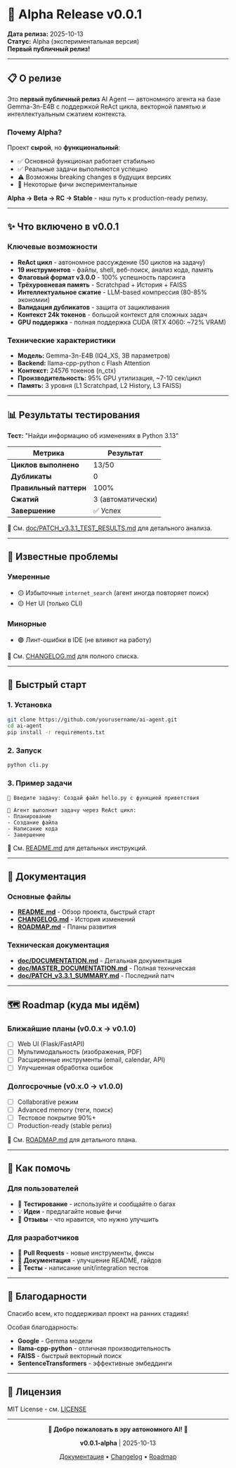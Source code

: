 # 🎉 Alpha Release v0.0.1

**Дата релиза:** 2025-10-13  
**Статус:** Alpha (экспериментальная версия)  
**Первый публичный релиз!**

---

## 📋 О релизе

Это **первый публичный релиз** AI Agent — автономного агента на базе Gemma-3n-E4B с поддержкой ReAct цикла, векторной памятью и интеллектуальным сжатием контекста.

### Почему Alpha?

Проект **сырой**, но **функциональный**:
- ✅ Основной функционал работает стабильно
- ✅ Реальные задачи выполняются успешно
- ⚠️ Возможны breaking changes в будущих версиях
- 🔬 Некоторые фичи экспериментальные

**Alpha → Beta → RC → Stable** - наш путь к production-ready релизу.

---

## ✨ Что включено в v0.0.1

### Ключевые возможности
- **ReAct цикл** - автономное рассуждение (50 циклов на задачу)
- **19 инструментов** - файлы, shell, веб-поиск, анализ кода, память
- **Флаговый формат v3.0.0** - 100% успешность парсинга
- **Трёхуровневая память** - Scratchpad + История + FAISS
- **Интеллектуальное сжатие** - LLM-based компрессия (80-85% экономии)
- **Валидация дубликатов** - защита от зацикливания
- **Контекст 24k токенов** - большой контекст для сложных задач
- **GPU поддержка** - полная поддержка CUDA (RTX 4060: ~72% VRAM)

### Технические характеристики
- **Модель:** Gemma-3n-E4B (IQ4_XS, 3B параметров)
- **Backend:** llama-cpp-python с Flash Attention
- **Контекст:** 24576 токенов (n_ctx)
- **Производительность:** 95% GPU утилизация, ~7-10 сек/цикл
- **Память:** 3 уровня (L1 Scratchpad, L2 History, L3 FAISS)

---

## 📊 Результаты тестирования

**Тест:** "Найди информацию об изменениях в Python 3.13"

| Метрика | Результат |
|---------|-----------|
| **Циклов выполнено** | 13/50 |
| **Дубликаты** | 0 |
| **Правильный паттерн** | 100% |
| **Сжатий** | 3 (автоматически) |
| **Завершение** | ✅ Успех |

📄 См. [doc/PATCH_v3.3.1_TEST_RESULTS.md](doc/PATCH_v3.3.1_TEST_RESULTS.md) для детального анализа.

---

## 🐛 Известные проблемы

### Умеренные
- 🟡 Избыточные `internet_search` (агент иногда повторяет поиск)
- 🟡 Нет UI (только CLI)

### Минорные
- 🟢 Линт-ошибки в IDE (не влияют на работу)

📄 См. [CHANGELOG.md](CHANGELOG.md) для полного списка.

---

## 🚀 Быстрый старт

### 1. Установка

```bash
git clone https://github.com/yourusername/ai-agent.git
cd ai-agent
pip install -r requirements.txt
```

### 2. Запуск

```bash
python cli.py
```

### 3. Пример задачи

```
👤 Введите задачу: Создай файл hello.py с функцией приветствия

🤖 Агент выполнит задачу через ReAct цикл:
- Планирование
- Создание файла
- Написание кода
- Завершение
```

📄 См. [README.md](README.md) для детальных инструкций.

---

## 📖 Документация

### Основные файлы
- **[README.md](README.md)** - Обзор проекта, быстрый старт
- **[CHANGELOG.md](CHANGELOG.md)** - История изменений
- **[ROADMAP.md](ROADMAP.md)** - Планы развития

### Техническая документация
- **[doc/DOCUMENTATION.md](doc/DOCUMENTATION.md)** - Детальная документация
- **[doc/MASTER_DOCUMENTATION.md](doc/MASTER_DOCUMENTATION.md)** - Полная техническая
- **[doc/PATCH_v3.3.1_SUMMARY.md](doc/PATCH_v3.3.1_SUMMARY.md)** - Последний патч

---

## 🗺️ Roadmap (куда мы идём)

### Ближайшие планы (v0.0.x → v0.1.0)
- [ ] Web UI (Flask/FastAPI)
- [ ] Мультимодальность (изображения, PDF)
- [ ] Расширенные инструменты (email, calendar, API)
- [ ] Улучшенная обработка ошибок

### Долгосрочные (v0.x.0 → v1.0.0)
- [ ] Collaborative режим
- [ ] Advanced memory (теги, поиск)
- [ ] Тестовое покрытие 90%+
- [ ] Production-ready (stable релиз)

📄 См. [ROADMAP.md](ROADMAP.md) для детального плана.

---

## 🤝 Как помочь

### Для пользователей
- 🐛 **Тестирование** - используйте и сообщайте о багах
- 💡 **Идеи** - предлагайте новые фичи
- 📝 **Отзывы** - что нравится, что нужно улучшить

### Для разработчиков
- 🔧 **Pull Requests** - новые инструменты, фиксы
- 📖 **Документация** - улучшение README, гайдов
- 🧪 **Тесты** - написание unit/integration тестов

---

## 🙏 Благодарности

Спасибо всем, кто поддерживал проект на ранних стадиях!

Особая благодарность:
- **Google** - Gemma модели
- **llama-cpp-python** - отличная производительность
- **FAISS** - быстрый векторный поиск
- **SentenceTransformers** - эффективные эмбеддинги

---

## 📝 Лицензия

MIT License - см. [LICENSE](LICENSE)

---

<div align="center">

**🎉 Добро пожаловать в эру автономного AI! 🎉**

**v0.0.1-alpha** | 2025-10-13

[Документация](doc/DOCUMENTATION.md) • [Changelog](CHANGELOG.md) • [Roadmap](ROADMAP.md)

</div>
